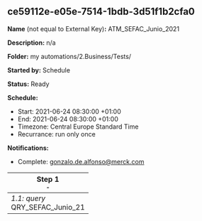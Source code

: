 ## ce59112e-e05e-7514-1bdb-3d51f1b2cfa0

**Name** (not equal to External Key)**:** ATM_SEFAC_Junio_2021

**Description:** n/a

**Folder:** my automations/2.Business/Tests/

**Started by:** Schedule

**Status:** Ready

**Schedule:**

* Start: 2021-06-24 08:30:00 +01:00
* End: 2021-06-24 08:30:00 +01:00
* Timezone: Central Europe Standard Time
* Recurrance: run only once

**Notifications:**

* Complete: gonzalo.de.alfonso@merck.com

| Step 1<br>_<small>-</small>_ |
| --- |
| _1.1: query_<br>QRY_SEFAC_Junio_21 |

